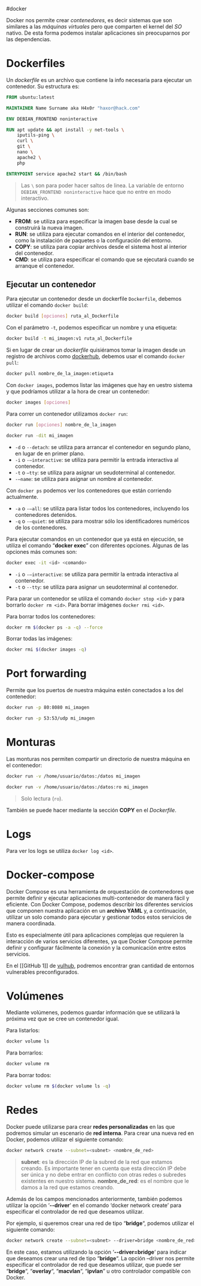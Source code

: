 #docker

Docker nos permite crear *contenedores*, es decir sistemas que son similares a las *máquinas virtuales* pero que comparten el kernel del *SO* nativo. De esta forma podemos instalar aplicaciones sin preocuparnos por las dependencias.

# Dockerfiles

Un *dockerfile* es un archivo que contiene la info necesaria para ejecutar un contenedor. Su estructura es:

```dockerfile
FROM ubuntu:latest

MAINTAINER Name Surname aka H4x0r "haxor@hack.com"

ENV DEBIAN_FRONTEND noninteractive

RUN apt update && apt install -y net-tools \
	iputils-ping \
	curl \
	git \
	nano \
	apache2 \
	php

ENTRYPOINT service apache2 start && /bin/bash
```
> Las `\` son para poder hacer saltos de linea.
> La variable de entorno `DEBIAN_FRONTEND noninteractive` hace que no entre en modo interactivo.

Algunas secciones comunes son:

- **FROM**: se utiliza para especificar la imagen base desde la cual se construirá la nueva imagen.
- **RUN**: se utiliza para ejecutar comandos en el interior del contenedor, como la instalación de paquetes o la configuración del entorno.
- **COPY**: se utiliza para copiar archivos desde el sistema host al interior del contenedor.
- **CMD**: se utiliza para especificar el comando que se ejecutará cuando se arranque el contenedor.

## Ejecutar un contenedor

Para ejecutar un contenedor desde un dockerfile `Dockerfile`, debemos utilizar el comando `docker build`:

```bash
docker build [opciones] ruta_al_Dockerfile
```
Con el parámetro `-t`, podemos especificar un nombre y una etiqueta:

```bash
docker build -t mi_imagen:v1 ruta_al_Dockerfile
```

Si en lugar de crear un *dockerfile* quisiéramos tomar la imagen desde un registro de archivos como [dockerhub](https://hub.docker.com/), debemos usar el comando `docker pull`:

```bash
docker pull nombre_de_la_imagen:etiqueta
```

Con `docker images`, podemos listar las imágenes que hay en uestro sistema y que podríamos utilizar a la hora de crear un contenedor:

```bash
docker images [opciones]
```

Para correr un contenedor utilizamos `docker run`:

```bash
docker run [opciones] nombre_de_la_imagen
```
```bash
docker run -dit mi_imagen
```

- `-d` o `--detach`: se utiliza para arrancar el contenedor en segundo plano, en lugar de en primer plano.
- `-i` o `-–interactive`: se utiliza para permitir la entrada interactiva al contenedor.
- `-t` o `–tty`: se utiliza para asignar un seudoterminal al contenedor.
- `-–name`: se utiliza para asignar un nombre al contenedor.

Con `docker ps` podemos ver los contenedores que están corriendo actualmente.

- `-a` o `-–all`: se utiliza para listar todos los contenedores, incluyendo los contenedores detenidos.
- `-q` o `-–quiet`: se utiliza para mostrar sólo los identificadores numéricos de los contenedores.

Para ejecutar comandos en un contenedor que ya está en ejecución, se utiliza el comando “**docker exec**” con diferentes opciones. Algunas de las opciones más comunes son:

```bash
docker exec -it <id> <comando>
```

- `-i` o `-–interactive`: se utiliza para permitir la entrada interactiva al contenedor.
- `-t` o `--tty`: se utiliza para asignar un seudoterminal al contenedor.

Para parar un contenedor se utiliza el comando `docker stop <id>` y para borrarlo `docker rm <id>`. Para borrar imágenes `docker rmi <id>`.

Para borrar todos los contenedores:

```bash
docker rm $(docker ps -a -q) --force
```

Borrar todas las imágenes:

```bash
docker rmi $(docker images -q)
```

# Port forwarding

Permite que los puertos de nuestra máquina estén conectados a los del contenedor:

```bash
docker run -p 80:8080 mi_imagen
```
```bash
docker run -p 53:53/udp mi_imagen
```

# Monturas

Las monturas nos permiten compartir un directorio de nuestra máquina en el contenedor:

```bash
docker run -v /home/usuario/datos:/datos mi_imagen
```

```bash
docker run -v /home/usuario/datos:/datos:ro mi_imagen
```
> Solo lectura (`ro`).

También se puede hacer mediante la sección **COPY** en el *Dockerfile*.

# Logs

Para ver los logs se utiliza `docker log <id>`.

# Docker-compose

Docker Compose es una herramienta de orquestación de contenedores que permite definir y ejecutar aplicaciones multi-contenedor de manera fácil y eficiente. Con Docker Compose, podemos describir los diferentes servicios que componen nuestra aplicación en un **archivo YAML** y, a continuación, utilizar un solo comando para ejecutar y gestionar todos estos servicios de manera coordinada.

Esto es especialmente útil para aplicaciones complejas que requieren la interacción de varios servicios diferentes, ya que Docker Compose permite definir y configurar fácilmente la conexión y la comunicación entre estos servicios.

En el [[GitHub 1]] de [vulhub](https://github.com/vulhub/vulhub), podremos encontrar gran cantidad de entornos vulnerables preconfigurados.

# Volúmenes

Mediante volúmenes, podemos guardar información que se utilizará la próxima vez que se cree un contenedor igual.

Para listarlos:

```bash
docker volume ls
```

Para borrarlos:

```bash
docker volume rm
```

Para borrar todos:

```bash
docker volume rm $(docker volume ls -q)
```

# Redes

Docker puede utilizarse para crear **redes personalizadas** en las que podremos simular un escenario de **red interna**. Para crear una nueva red en Docker, podemos utilizar el siguiente comando:

```bash
docker network create --subnet=<subnet> <nombre_de_red>
```
> **subnet**: es la dirección IP de la subred de la red que estamos creando. Es importante tener en cuenta que esta dirección IP debe ser única y no debe entrar en conflicto con otras redes o subredes existentes en nuestro sistema.
> **nombre_de_red**: es el nombre que le damos a la red que estamos creando.

Además de los campos mencionados anteriormente, también podemos utilizar la opción ‘**--driver**‘ en el comando ‘docker network create’ para especificar el controlador de red que deseamos utilizar.

Por ejemplo, si queremos crear una red de tipo “**bridge**“, podemos utilizar el siguiente comando:

```bash
docker network create --subnet=<subnet> --driver=bridge <nombre_de_red>
```

En este caso, estamos utilizando la opción ‘**--driver=bridge**‘ para indicar que deseamos crear una red de tipo “**bridge**“. La opción –driver nos permite especificar el controlador de red que deseamos utilizar, que puede ser “**bridge**“, “**overlay**“, “**macvlan**“, “**ipvlan**” u otro controlador compatible con Docker.